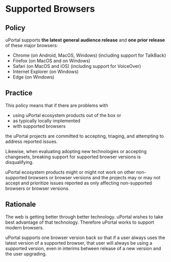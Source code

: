 # Supported Browsers

## Policy

uPortal supports **the latest general audience release** and **one prior release** of these major browsers:

+   Chrome (on Android, MacOS, Windows) (including support for TalkBack)
+   Firefox (on MacOS and on Windows)
+   Safari (on MacOS and iOS) (including support for VoiceOver)
+   Internet Explorer (on Windows)
+   Edge (on Windows)

## Practice

This policy means that if there are problems with

+   using uPortal ecosystem products out of the box or
+   as typically locally implemented
+   with supported browsers

the uPortal projects are committed to accepting, triaging, and attempting to address reported issues.

Likewise, when evaluating adopting new technologies or accepting changesets, breaking support for supported browser versions is disqualifying.

uPortal ecosystem products might or might not work on other non-supported browsers or browser versions and the projects may or may not accept and prioritize issues reported as only affecting non-supported browsers or browser versions.

## Rationale

The web is getting better through better technology. uPortal wishes to take best advantage of that technology. Therefore uPortal works to support modern browsers.

uPortal supports one browser version back so that if a user always uses the latest version of a supported browser, that user will always be using a supported version, even in interims between release of a new version and the user upgrading.
